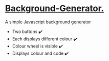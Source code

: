<h1> <ins> Background-Generator. </ins> </h1>
A simple Javascript background generator
<ul> 
<li> Two buttons ✔️ </li>
  <li> Each displays different colour ✔️</li>
  <li> Colour wheel is visible  ✔️</li>
  <li> Displays colour and code ✔️ </li>
  
